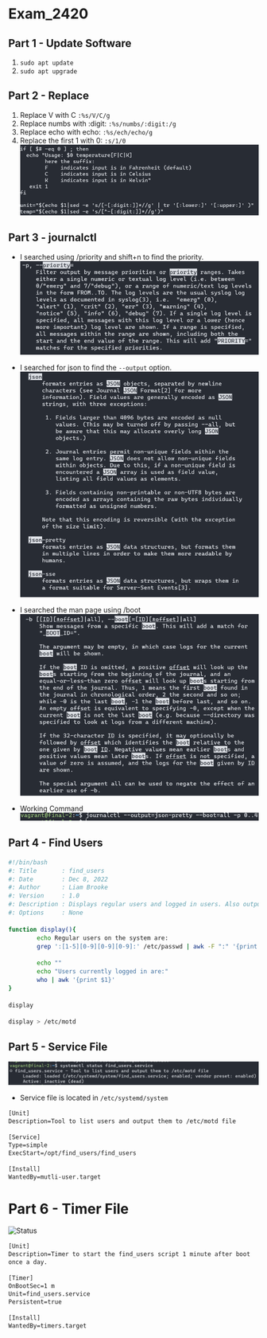 # Exam_2420

## Part 1 - Update Software

1. `sudo apt update`
2. `sudo apt upgrade`

## Part 2 - Replace
1. Replace V with C `:%s/V/C/g`
2. Replace numbs with :digit: `:%s/numbs/:digit:/g`
3. Replace echo with echo: `:%s/ech/echo/g`
4. Replace the first 1 with 0: `:s/1/0`
![Part 2](images/part_2.png)

## Part 3 - journalctl

* I searched using /priority and shift+n to find the priority.
![priority](images/part_3_prio.png)

* I searched for json to find the `--output` option.
![json](images/part_3_json.png)

* I searched the man page using /boot
![boot](images/part_3_boot.png)

* Working Command
![Working cmd](images/part_3_work.png)

## Part 4 - Find Users

```bash
#!/bin/bash
#: Title       : find_users
#: Date        : Dec 8, 2022
#: Author      : Liam Brooke
#: Version     : 1.0
#: Description : Displays regular users and logged in users. Also outputs to /etc/motd.
#: Options     : None

function display(){
        echo Regular users on the system are:
        grep ':[1-5][0-9][0-9][0-9]:' /etc/passwd | awk -F ":" '{print $1,$3,$6}'

        echo ""
        echo "Users currently logged in are:"
        who | awk '{print $1}'
}

display

display > /etc/motd
```

## Part 5 - Service File

![Status](images/part_5_status.png)

* Service file is located in `/etc/systemd/system`

```
[Unit]
Description=Tool to list users and output them to /etc/motd file

[Service]
Type=simple
ExecStart=/opt/find_users/find_users

[Install]
WantedBy=mutli-user.target
```

# Part 6 - Timer File

![Status](images/part_6_status)

```
[Unit]
Description=Timer to start the find_users script 1 minute after boot once a day.

[Timer]
OnBootSec=1 m
Unit=find_users.service
Persistent=true

[Install]
WantedBy=timers.target
```